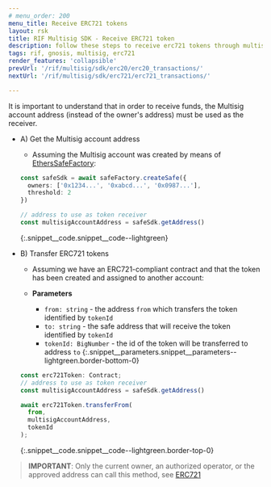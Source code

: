 ```yaml
---
# menu_order: 200
menu_title: Receive ERC721 tokens
layout: rsk
title: RIF Multisig SDK - Receive ERC721 token
description: follow these steps to receive erc721 tokens through multisig transactions
tags: rif, gnosis, multisig, erc721
render_features: 'collapsible'
prevUrl: '/rif/multisig/sdk/erc20/erc20_transactions/'
nextUrl: '/rif/multisig/sdk/erc721/erc721_transactions/'

---
```


It is important to understand that in order to receive funds, the Multisig account address (instead of the owner's address) must be used as the receiver.

[](#top "collapsible")
- A) Get the Multisig account address
  * Assuming the Multisig account was created by means of [EthersSafeFactory](/rif/multisig/sdk/creation):

  ```ts
  const safeSdk = await safeFactory.createSafe({
    owners: ['0x1234...', '0xabcd...', '0x0987...'],
    threshold: 2
  })

  // address to use as token receiver
  const multisigAccountAddress = safeSdk.getAddress()
  ```
  {:.snippet__code.snippet__code--lightgreen}

- B) Transfer ERC721 tokens
  * Assuming we have an ERC721-compliant contract and that the token has been created and assigned to another account:
  
  * **Parameters**
    - `from: string` - the address `from` which transfers the token identified by `tokenId`
    - `to: string` - the safe address that will receive the token identified by `tokenId`
    - `tokenId: BigNumber` - the id of the token will be transferred to address `to`
  {:.snippet__parameters.snippet__parameters--lightgreen.border-bottom-0}

  ```ts
  const erc721Token: Contract;
  // address to use as token receiver
  const multisigAccountAddress = safeSdk.getAddress()

  await erc721Token.transferFrom(
    from,
    multisigAccountAddress,
    tokenId
  );
  ```
  {:.snippet__code.snippet__code--lightgreen.border-top-0}

> **IMPORTANT**: Only the current owner, an authorized operator, or the approved address can call this method, see [ERC721](https://eips.ethereum.org/EIPS/eip-721)
